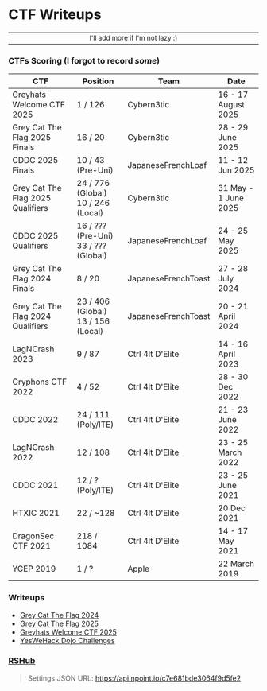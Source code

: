 # CTF Writeups

<div align="center">
<table>
<tbody>
<td align="center">
<img width="2000" height="0"><br>
<sub>I'll add more if I'm not lazy :)</sub><br>
<img width="2000" height="0">
</td>
</tbody>
</table>
</div>

### CTFs Scoring (I forgot to record *some*)

| CTF | Position | Team | Date |
| --- | --- | --- | --- |
| Greyhats Welcome CTF 2025 | 1 / 126 | Cybern3tic | 16 - 17 August 2025 |
| Grey Cat The Flag 2025 Finals | 16 / 20 | Cybern3tic | 28 - 29 June 2025 |
| CDDC 2025 Finals | 10 / 43 (Pre-Uni) | JapaneseFrenchLoaf | 11 - 12 Jun 2025 |
| Grey Cat The Flag 2025 Qualifiers | 24 / 776 (Global)<br>10 / 246 (Local) | Cybern3tic | 31 May - 1 June 2025 |
| CDDC 2025 Qualifiers | 16 / ??? (Pre-Uni)<br>33 / ??? (Global) | JapaneseFrenchLoaf | 24 - 25 May 2025 |
| Grey Cat The Flag 2024 Finals | 8 / 20 | JapaneseFrenchToast | 27 - 28 July 2024 |
| Grey Cat The Flag 2024 Qualifiers | 23 / 406 (Global)<br>13 / 156 (Local) | JapaneseFrenchToast | 20 - 21 April 2024 |
| LagNCrash 2023 | 9 / 87 | Ctrl 4lt D'Elite | 14 - 16 April 2023 |
| Gryphons CTF 2022 | 4 / 52 | Ctrl 4lt D'Elite | 28 - 30 Dec 2022 |
| CDDC 2022 | 24 / 111 (Poly/ITE) | Ctrl 4lt D'Elite | 21 - 23 June 2022 |
| LagNCrash 2022 | 12 / 108 | Ctrl 4lt D'Elite | 23 - 25 March 2022 |
| CDDC 2021 | 12 / ? (Poly/ITE) | Ctrl 4lt D'Elite | 23 - 25 June 2021 |
| HTXIC 2021 | 22 / ~128 | Ctrl 4lt D'Elite | 20 Dec 2021 |
| DragonSec CTF 2021 | 218 / 1084 | Ctrl 4lt D'Elite | 14 - 17 May 2021 |
| YCEP 2019 | 1 / ? | Apple | 22 March 2019 |

### Writeups
- [Grey Cat The Flag 2024](./Grey%20Cat%20The%20Flag%202024/)
- [Grey Cat The Flag 2025](./Grey%20Cat%20The%20Flag%202025/)
- [Greyhats Welcome CTF 2025](./Greyhats%20Welcome%20CTF%202025/)
- [YesWeHack Dojo Challenges](./YesWeHack%20Dojo%20Challenges/)

### [RSHub](https://0necloud.github.io/RSHub/)
> Settings JSON URL: https://api.npoint.io/c7e681bde3064f9d5fe2
